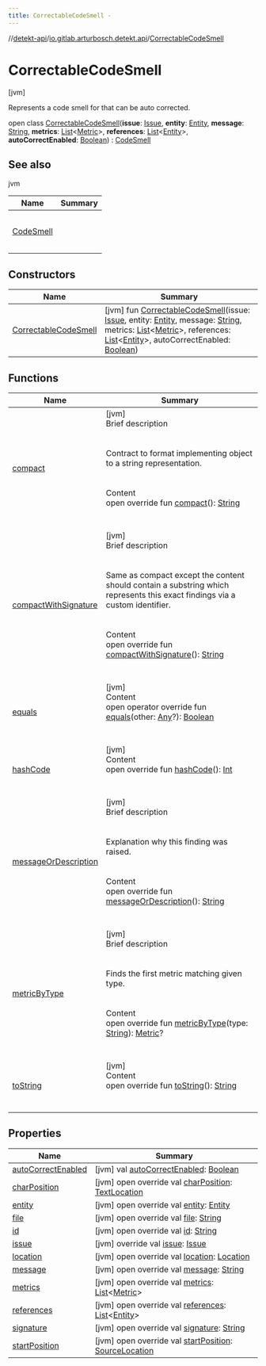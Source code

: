 ```yaml
---
title: CorrectableCodeSmell -
---
```

//[detekt-api](../../index.md)/[io.gitlab.arturbosch.detekt.api](../index.md)/[CorrectableCodeSmell](index.md)



# CorrectableCodeSmell  
 [jvm] 

Represents a code smell for that can be auto corrected.

open class [CorrectableCodeSmell](index.md)(**issue**: [Issue](../-issue/index.md), **entity**: [Entity](../-entity/index.md), **message**: [String](https://kotlinlang.org/api/latest/jvm/stdlib/kotlin/-string/index.html), **metrics**: [List](https://kotlinlang.org/api/latest/jvm/stdlib/kotlin.collections/-list/index.html)<[Metric](../-metric/index.md)>, **references**: [List](https://kotlinlang.org/api/latest/jvm/stdlib/kotlin.collections/-list/index.html)<[Entity](../-entity/index.md)>, **autoCorrectEnabled**: [Boolean](https://kotlinlang.org/api/latest/jvm/stdlib/kotlin/-boolean/index.html)) : [CodeSmell](../-code-smell/index.md)   


## See also  
  
jvm  
  
|  Name|  Summary| 
|---|---|
| [CodeSmell](../-code-smell/index.md)| <br><br><br><br>
  


## Constructors  
  
|  Name|  Summary| 
|---|---|
| [CorrectableCodeSmell](-correctable-code-smell.md)|  [jvm] fun [CorrectableCodeSmell](-correctable-code-smell.md)(issue: [Issue](../-issue/index.md), entity: [Entity](../-entity/index.md), message: [String](https://kotlinlang.org/api/latest/jvm/stdlib/kotlin/-string/index.html), metrics: [List](https://kotlinlang.org/api/latest/jvm/stdlib/kotlin.collections/-list/index.html)<[Metric](../-metric/index.md)>, references: [List](https://kotlinlang.org/api/latest/jvm/stdlib/kotlin.collections/-list/index.html)<[Entity](../-entity/index.md)>, autoCorrectEnabled: [Boolean](https://kotlinlang.org/api/latest/jvm/stdlib/kotlin/-boolean/index.html))   <br>


## Functions  
  
|  Name|  Summary| 
|---|---|
| [compact](../-code-smell/compact.md)| [jvm]  <br>Brief description  <br><br><br>Contract to format implementing object to a string representation.<br><br>  <br>Content  <br>open override fun [compact](../-code-smell/compact.md)(): [String](https://kotlinlang.org/api/latest/jvm/stdlib/kotlin/-string/index.html)  <br><br><br>
| [compactWithSignature](../-code-smell/compact-with-signature.md)| [jvm]  <br>Brief description  <br><br><br>Same as compact except the content should contain a substring which represents this exact findings via a custom identifier.<br><br>  <br>Content  <br>open override fun [compactWithSignature](../-code-smell/compact-with-signature.md)(): [String](https://kotlinlang.org/api/latest/jvm/stdlib/kotlin/-string/index.html)  <br><br><br>
| [equals](../../io.gitlab.arturbosch.detekt.api.internal/-yaml-config/-companion/index.md#kotlin/Any/equals/#kotlin.Any?/PointingToDeclaration/)| [jvm]  <br>Content  <br>open operator override fun [equals](../../io.gitlab.arturbosch.detekt.api.internal/-yaml-config/-companion/index.md#kotlin/Any/equals/#kotlin.Any?/PointingToDeclaration/)(other: [Any](https://kotlinlang.org/api/latest/jvm/stdlib/kotlin/-any/index.html)?): [Boolean](https://kotlinlang.org/api/latest/jvm/stdlib/kotlin/-boolean/index.html)  <br><br><br>
| [hashCode](../../io.gitlab.arturbosch.detekt.api.internal/-yaml-config/-companion/index.md#kotlin/Any/hashCode/#/PointingToDeclaration/)| [jvm]  <br>Content  <br>open override fun [hashCode](../../io.gitlab.arturbosch.detekt.api.internal/-yaml-config/-companion/index.md#kotlin/Any/hashCode/#/PointingToDeclaration/)(): [Int](https://kotlinlang.org/api/latest/jvm/stdlib/kotlin/-int/index.html)  <br><br><br>
| [messageOrDescription](../-code-smell/message-or-description.md)| [jvm]  <br>Brief description  <br><br><br>Explanation why this finding was raised.<br><br>  <br>Content  <br>open override fun [messageOrDescription](../-code-smell/message-or-description.md)(): [String](https://kotlinlang.org/api/latest/jvm/stdlib/kotlin/-string/index.html)  <br><br><br>
| [metricByType](../-has-metrics/metric-by-type.md)| [jvm]  <br>Brief description  <br><br><br>Finds the first metric matching given type.<br><br>  <br>Content  <br>open override fun [metricByType](../-has-metrics/metric-by-type.md)(type: [String](https://kotlinlang.org/api/latest/jvm/stdlib/kotlin/-string/index.html)): [Metric](../-metric/index.md)?  <br><br><br>
| [toString](to-string.md)| [jvm]  <br>Content  <br>open override fun [toString](to-string.md)(): [String](https://kotlinlang.org/api/latest/jvm/stdlib/kotlin/-string/index.html)  <br><br><br>


## Properties  
  
|  Name|  Summary| 
|---|---|
| [autoCorrectEnabled](index.md#io.gitlab.arturbosch.detekt.api/CorrectableCodeSmell/autoCorrectEnabled/#/PointingToDeclaration/)|  [jvm] val [autoCorrectEnabled](index.md#io.gitlab.arturbosch.detekt.api/CorrectableCodeSmell/autoCorrectEnabled/#/PointingToDeclaration/): [Boolean](https://kotlinlang.org/api/latest/jvm/stdlib/kotlin/-boolean/index.html)   <br>
| [charPosition](index.md#io.gitlab.arturbosch.detekt.api/CorrectableCodeSmell/charPosition/#/PointingToDeclaration/)|  [jvm] open override val [charPosition](index.md#io.gitlab.arturbosch.detekt.api/CorrectableCodeSmell/charPosition/#/PointingToDeclaration/): [TextLocation](../-text-location/index.md)   <br>
| [entity](index.md#io.gitlab.arturbosch.detekt.api/CorrectableCodeSmell/entity/#/PointingToDeclaration/)|  [jvm] open override val [entity](index.md#io.gitlab.arturbosch.detekt.api/CorrectableCodeSmell/entity/#/PointingToDeclaration/): [Entity](../-entity/index.md)   <br>
| [file](index.md#io.gitlab.arturbosch.detekt.api/CorrectableCodeSmell/file/#/PointingToDeclaration/)|  [jvm] open override val [file](index.md#io.gitlab.arturbosch.detekt.api/CorrectableCodeSmell/file/#/PointingToDeclaration/): [String](https://kotlinlang.org/api/latest/jvm/stdlib/kotlin/-string/index.html)   <br>
| [id](index.md#io.gitlab.arturbosch.detekt.api/CorrectableCodeSmell/id/#/PointingToDeclaration/)|  [jvm] open override val [id](index.md#io.gitlab.arturbosch.detekt.api/CorrectableCodeSmell/id/#/PointingToDeclaration/): [String](https://kotlinlang.org/api/latest/jvm/stdlib/kotlin/-string/index.html)   <br>
| [issue](index.md#io.gitlab.arturbosch.detekt.api/CorrectableCodeSmell/issue/#/PointingToDeclaration/)|  [jvm] override val [issue](index.md#io.gitlab.arturbosch.detekt.api/CorrectableCodeSmell/issue/#/PointingToDeclaration/): [Issue](../-issue/index.md)   <br>
| [location](index.md#io.gitlab.arturbosch.detekt.api/CorrectableCodeSmell/location/#/PointingToDeclaration/)|  [jvm] open override val [location](index.md#io.gitlab.arturbosch.detekt.api/CorrectableCodeSmell/location/#/PointingToDeclaration/): [Location](../-location/index.md)   <br>
| [message](index.md#io.gitlab.arturbosch.detekt.api/CorrectableCodeSmell/message/#/PointingToDeclaration/)|  [jvm] open override val [message](index.md#io.gitlab.arturbosch.detekt.api/CorrectableCodeSmell/message/#/PointingToDeclaration/): [String](https://kotlinlang.org/api/latest/jvm/stdlib/kotlin/-string/index.html)   <br>
| [metrics](index.md#io.gitlab.arturbosch.detekt.api/CorrectableCodeSmell/metrics/#/PointingToDeclaration/)|  [jvm] open override val [metrics](index.md#io.gitlab.arturbosch.detekt.api/CorrectableCodeSmell/metrics/#/PointingToDeclaration/): [List](https://kotlinlang.org/api/latest/jvm/stdlib/kotlin.collections/-list/index.html)<[Metric](../-metric/index.md)>   <br>
| [references](index.md#io.gitlab.arturbosch.detekt.api/CorrectableCodeSmell/references/#/PointingToDeclaration/)|  [jvm] open override val [references](index.md#io.gitlab.arturbosch.detekt.api/CorrectableCodeSmell/references/#/PointingToDeclaration/): [List](https://kotlinlang.org/api/latest/jvm/stdlib/kotlin.collections/-list/index.html)<[Entity](../-entity/index.md)>   <br>
| [signature](index.md#io.gitlab.arturbosch.detekt.api/CorrectableCodeSmell/signature/#/PointingToDeclaration/)|  [jvm] open override val [signature](index.md#io.gitlab.arturbosch.detekt.api/CorrectableCodeSmell/signature/#/PointingToDeclaration/): [String](https://kotlinlang.org/api/latest/jvm/stdlib/kotlin/-string/index.html)   <br>
| [startPosition](index.md#io.gitlab.arturbosch.detekt.api/CorrectableCodeSmell/startPosition/#/PointingToDeclaration/)|  [jvm] open override val [startPosition](index.md#io.gitlab.arturbosch.detekt.api/CorrectableCodeSmell/startPosition/#/PointingToDeclaration/): [SourceLocation](../-source-location/index.md)   <br>

